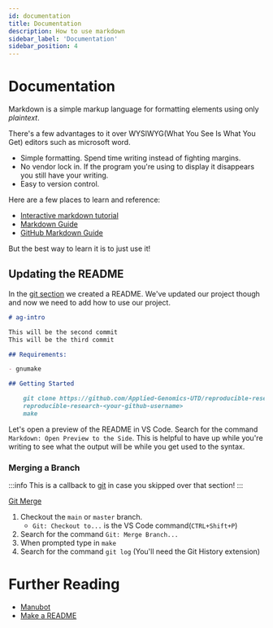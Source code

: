 ```yaml
---
id: documentation
title: Documentation
description: How to use markdown
sidebar_label: 'Documentation'
sidebar_position: 4
---
```


# Documentation

<!-- https://www.writethedocs.org/videos/eu/2017/the-four-kinds-of-documentation-and-why-you-need-to-understand-what-they-are-daniele-procida/ -->

Markdown is a simple markup language for formatting elements using only _plaintext_.

There's a few advantages to it over WYSIWYG(What You See Is What You Get)
editors such as microsoft word.

- Simple formatting. Spend time writing instead of fighting margins.
- No vendor lock in. If the program you're using to display it disappears you
  still have your writing.
- Easy to version control.

Here are a few places to learn and reference:

- [Interactive markdown tutorial](https://www.markdowntutorial.com/lesson/1/)
- [Markdown Guide](https://www.markdownguide.org/getting-started/)
- [GitHub Markdown Guide](https://guides.github.com/features/mastering-markdown/)

But the best way to learn it is to just use it!

## Updating the README

In the [git section](./git) we created a README. We've updated our project
though and now we need to add how to use our project.

```markdown
# ag-intro

This will be the second commit
This will be the third commit

## Requirements:

- gnumake

## Getting Started

    git clone https://github.com/Applied-Genomics-UTD/reproducible-research-<your-github-username>.git
    reproducible-research-<your-github-username>
    make
```

Let's open a preview of the README in VS Code. Search for the command `Markdown: Open Preview to the Side`. This is helpful to have up while you're writing to see what the output will be while you get used to the syntax.

### Merging a Branch

:::info
This is a callback to [git](./git) in case you skipped over that section!
:::

[Git Merge](https://external-content.duckduckgo.com/iu/?u=https%3A%2F%2Fwac-cdn.atlassian.com%2Fdam%2Fjcr%3A83323200-3c57-4c29-9b7e-e67e98745427%2FBranch-1.png%3FcdnVersion%3Djw&f=1&nofb=1)

1. Checkout the `main` or `master` branch.
   - `Git: Checkout to...` is the VS Code command(`CTRL+Shift+P`)
2. Search for the command `Git: Merge Branch...`
3. When prompted type in `make`
4. Search for the command `git log` (You'll need the Git History extension)

# Further Reading

- [Manubot](https://manubot.org/)
- [Make a README](https://www.makeareadme.com/)
